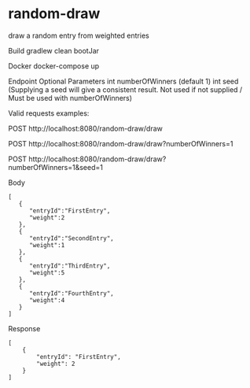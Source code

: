 # random-draw
draw a random entry from weighted entries

Build
gradlew clean bootJar

Docker
docker-compose up

Endpoint 
Optional Parameters 
int numberOfWinners (default 1)
int seed (Supplying a seed will give a consistent result. Not used if not supplied / Must be used with numberOfWinners)

Valid requests examples: 

   POST http://localhost:8080/random-draw/draw

   POST http://localhost:8080/random-draw/draw?numberOfWinners=1

   POST http://localhost:8080/random-draw/draw?numberOfWinners=1&seed=1

Body
```
[
   {
      "entryId":"FirstEntry",
      "weight":2
   },
   {
      "entryId":"SecondEntry",
      "weight":1
   },
   {
      "entryId":"ThirdEntry",
      "weight":5
   },
   {
      "entryId":"FourthEntry",
      "weight":4
   }
]
```
Response
```
[
    {
        "entryId": "FirstEntry",
        "weight": 2
    }
]
```
